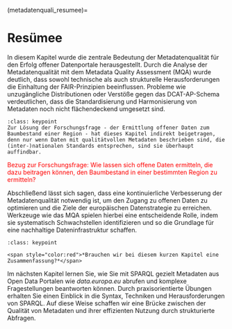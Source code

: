 (metadatenquali_resumee)=
# Resümee

In diesem Kapitel wurde die zentrale Bedeutung der Metadatenqualität für den Erfolg offener Datenportale herausgestellt. Durch die Analyse der Metadatenqualität mit dem Metadata Quality Assessment (MQA) wurde deutlich, dass sowohl technische als auch strukturelle Herausforderungen die Einhaltung der FAIR-Prinzipien beeinflussen. Probleme wie unzugängliche Distributionen oder Verstöße gegen das DCAT-AP-Schema verdeutlichen, dass die Standardisierung und Harmonisierung von Metadaten noch nicht flächendeckend umgesetzt sind.

```{admonition} Bezug zur Forschungsfrage
:class: keypoint
Zur Lösung der Forschungsfrage - der Ermittlung offener Daten zum Baumbestand einer Region - hat dieses Kapitel indirekt beigetragen, denn nur wenn Daten mit qualitätvollen Metadaten beschrieben sind, die (inter-)nationalen Standards entsprechen, sind sie überhaupt auffindbar.
```

<span style="color:red">Bezug zur Forschungsfrage: Wie lassen sich offene Daten ermitteln, die dazu beitragen können, den Baumbestand in einer bestimmten Region zu ermitteln?</span>


Abschließend lässt sich sagen, dass eine kontinuierliche Verbesserung der Metadatenqualität notwendig ist, um den Zugang zu offenen Daten zu optimieren und die Ziele der europäischen Datenstrategie zu erreichen. Werkzeuge wie das MQA spielen hierbei eine entscheidende Rolle, indem sie systematisch Schwachstellen identifizieren und so die Grundlage für eine nachhaltige Dateninfrastruktur schaffen.

```{admonition} Was  Sie mitnehmen sollten
:class: keypoint

<span style="color:red">*Brauchen wir bei diesem kurzen Kapitel eine Zusammenfassung?*</span>
```

Im nächsten Kapitel lernen Sie, wie Sie mit SPARQL gezielt Metadaten aus Open Data Portalen wie *data.europa.eu* abrufen und komplexe Fragestellungen beantworten können. Durch praxisorientierte Übungen erhalten Sie einen Einblick in die Syntax, Techniken und Herausforderungen von SPARQL. Auf diese Weise schaffen wir eine Brücke zwischen der Qualität von Metadaten und ihrer effizienten Nutzung durch strukturierte Abfragen.
